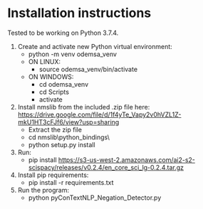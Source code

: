 # Installation instructions

Tested to be working on Python 3.7.4.

1. Create and activate new Python virtual environment:
	- python -m venv odemsa_venv
	- ON LINUX:
		- source odemsa_venv/bin/activate
	- ON WINDOWS:
		- cd odemsa_venv
		- cd Scripts
		- activate
2. Install nmslib from the included .zip file here: https://drive.google.com/file/d/1f4yTe_Vapy2v0hVZL1Z-mkU1HT3cFJf6/view?usp=sharing
	- Extract the zip file
	- cd nmslib\python_bindings\
	- python setup.py install
3. Run:
	- pip install https://s3-us-west-2.amazonaws.com/ai2-s2-scispacy/releases/v0.2.4/en_core_sci_lg-0.2.4.tar.gz
4. Install pip requirements:
	- pip install -r requirements.txt
5. Run the program:
	- python pyConTextNLP_Negation_Detector.py
